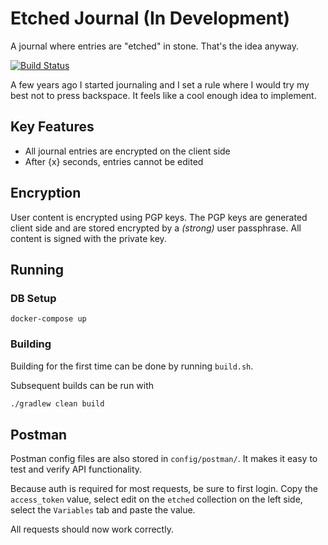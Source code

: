 # Etched Journal (In Development)
A journal where entries are "etched" in stone. That's the idea anyway.

[![Build Status](https://travis-ci.org/yaseenkadir/etchedjournal.svg?branch=master)](https://travis-ci.org/yaseenkadir/etchedjournal)

A few years ago I started journaling and I set a rule where I would try my best not to press
backspace. It feels like a cool enough idea to implement.

## Key Features
* All journal entries are encrypted on the client side
* After {x} seconds, entries cannot be edited

## Encryption
User content is encrypted using PGP keys. The PGP keys are generated client side and are stored 
encrypted by a *(strong)* user passphrase. All content is signed with the private key.

## Running
### DB Setup
```
docker-compose up
```

### Building
Building for the first time can be done by running `build.sh`.

Subsequent builds can be run with
```bash
./gradlew clean build
```

## Postman
Postman config files are also stored in `config/postman/`. It makes it easy to test and verify API
functionality.

Because auth is required for most requests, be sure to first login. Copy the `access_token` value, 
select edit on the `etched` collection on the left side, select the `Variables` tab and paste the
value.

All requests should now work correctly.

